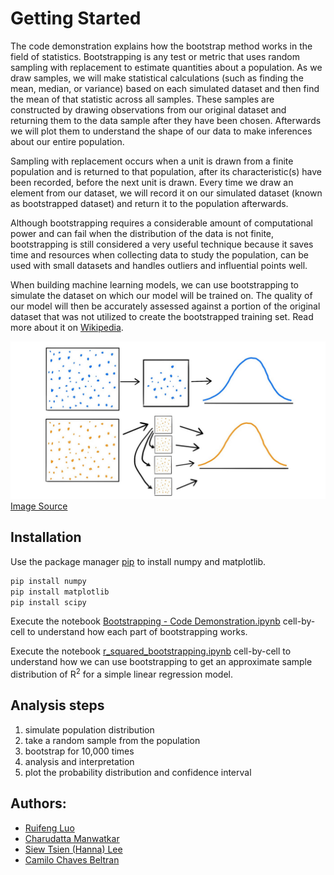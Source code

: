 # Getting Started

The code demonstration explains how the bootstrap method works in the field of statistics. Bootstrapping is any test or metric that uses random sampling with replacement to estimate quantities about a population. As we draw samples, we will make statistical calculations (such as finding the mean, median, or variance) based on each simulated dataset and then find the mean of that statistic across all samples. These samples are constructed by drawing observations from our original dataset and returning them to the data sample after they have been chosen. Afterwards we will plot them to understand the shape of our data to make inferences about our entire population.

Sampling with replacement occurs when a unit is drawn from a finite population and is returned to that population, after its characteristic(s) have been recorded, before the next unit is drawn. Every time we draw an element from our dataset, we will record it on our simulated dataset (known as bootstrapped dataset) and return it to the population afterwards.

Although bootstrapping requires a considerable amount of computational power and can fail when the distribution of the data is not finite, bootstrapping is still considered a very useful technique because it saves time and resources when collecting data to study the population, can be used with small datasets and handles outliers and influential points well.

When building machine learning models, we can use bootstrapping to simulate the dataset on which our model will be trained on. The quality of our model will then be accurately assessed against a portion of the original dataset that was not utilized to create the bootstrapped training set. Read more about it on [Wikipedia](https://en.wikipedia.org/wiki/Bootstrapping_(statistics)). 

![Bootstrapping Illustration](https://github.com/Lawrence-LUOoo/Bootstrapping-Code-Demonstration/blob/main/bootstrapping_illustration.jpeg) [Image Source](https://trisxcjoseph.medium.com/)

## Installation
Use the package manager [pip](https://pip.pypa.io/en/stable/) to install numpy and matplotlib.

```bash
pip install numpy
pip install matplotlib
pip install scipy
```

Execute the notebook [Bootstrapping - Code Demonstration.ipynb](https://github.com/Lawrence-LUOoo/Bootstrapping-Code-Demonstration/blob/main/Bootstrapping%20-%20Code%20Demonstration.ipynb) cell-by-cell to understand how each part of bootstrapping works.

Execute the notebook [r_squared_bootstrapping.ipynb](https://github.com/Lawrence-LUOoo/Bootstrapping-Code-Demonstration/blob/main/r_squared_bootstrapping.ipynb) cell-by-cell to understand how we can use bootstrapping to get an approximate sample distribution of R<sup>2</sup> for a simple linear regression model. 

## Analysis steps
1. simulate population distribution
2. take a random sample from the population
3. bootstrap for 10,000 times
4. analysis and interpretation
5. plot the probability distribution and confidence interval

## Authors:
+ [Ruifeng Luo](https://github.com/Lawrence-LUOoo)
+ [Charudatta Manwatkar](https://github.com/CharudattaManwatkar)
+ [Siew Tsien (Hanna) Lee](https://link-url-here.org)
+ [Camilo Chaves Beltran](https://link-url-here.org)



